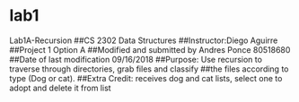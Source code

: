 # lab1
Lab1A-Recursion
##CS 2302 Data Structures
##Instructor:Diego Aguirre
##Project 1 Option A
##Modified and submitted by Andres Ponce 80518680
##Date of last modification 09/16/2018
##Purpose: Use recursion to traverse through directories, grab files and classify
##the files according to type (Dog or cat).
##Extra Credit: receives dog and cat lists, select one to adopt and delete it from list


